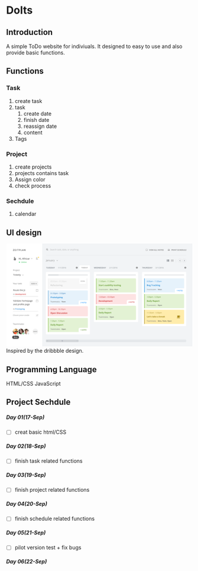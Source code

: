 # DoIts
## Introduction
A simple ToDo website for indiviuals. It designed to easy to use and also provide basic functions.


## Functions
### Task
1. create task
2. task
   1. create date
   2. finish date
   3. reassign date
   4. content
3. Tags

### Project
1. create projects
2. projects contains task
3. Assign color
4. check process

### Sechdule
1. calendar


## UI design
![image](https://github.com/JennyHu1990/DoITs/blob/master/zeitplan_schedule.png)
Inspired by the dribbble design.


## Programming Language
HTML/CSS
JavaScript


## Project Sechdule
##### Day 01(17-Sep)
- [ ] creat basic html/CSS
##### Day 02(18-Sep)
- [ ] finish task related functions
##### Day 03(19-Sep)
- [ ] finish project related functions
##### Day 04(20-Sep)
- [ ] finish schedule related functions
##### Day 05(21-Sep)
- [ ] pilot version test + fix bugs
##### Day 06(22-Sep)


